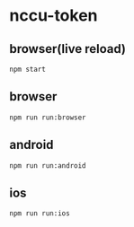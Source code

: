 # nccu-token

## browser(live reload)
`
npm start
`

## browser
`
npm run run:browser
`

## android
`
npm run run:android
`

## ios
`
npm run run:ios
`
